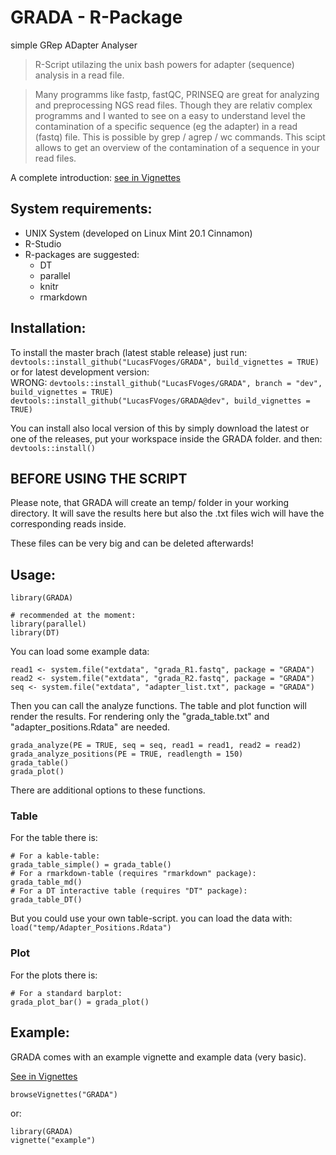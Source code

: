 # GRADA - R-Package
simple GRep ADapter Analyser

> R-Script utilazing the unix bash powers for adapter (sequence) analysis in a read file.

> Many programms like fastp, fastQC, PRINSEQ are great for analyzing and preprocessing NGS read files. Though they are relativ complex programms and I wanted to see on a easy to understand level the contamination of a specific sequence (eg the adapter) in a read (fastq) file. This is possible by grep / agrep / wc commands. This scipt allows to get an overview of the contamination of a sequence in your read files.

A complete introduction: [see in Vignettes](http://htmlpreview.github.io/?https://github.com/LucasFVoges/GRADA/blob/master/vignettes/introduction.html)

## System requirements:

- UNIX System (developed on Linux Mint 20.1 Cinnamon)
- R-Studio
- R-packages are suggested:
  - DT
  - parallel
  - knitr
  - rmarkdown
  
## Installation:
To install the master brach (latest stable release)
just run:
`devtools::install_github("LucasFVoges/GRADA", build_vignettes = TRUE)`  
or for latest development version:  
WRONG: `devtools::install_github("LucasFVoges/GRADA", branch = "dev", build_vignettes = TRUE)`  
`devtools::install_github("LucasFVoges/GRADA@dev", build_vignettes = TRUE)`

You can install also local version of this by simply download the latest or one of the releases, put your workspace inside the GRADA folder. and then:  
`devtools::install()`  

## BEFORE USING THE SCRIPT
Please note, that GRADA will create an temp/ folder in your working directory. It will save the results here but also the .txt files wich will have the corresponding reads inside.

These files can be very big and can be deleted afterwards!

## Usage:
```
library(GRADA)

# recommended at the moment:
library(parallel) 
library(DT)
```

You can load some example data:
```
read1 <- system.file("extdata", "grada_R1.fastq", package = "GRADA")
read2 <- system.file("extdata", "grada_R2.fastq", package = "GRADA")
seq <- system.file("extdata", "adapter_list.txt", package = "GRADA")
```

Then you can call the analyze functions. The table and plot function will render the results. For rendering only the "grada_table.txt" and "adapter_positions.Rdata" are needed.
```
grada_analyze(PE = TRUE, seq = seq, read1 = read1, read2 = read2)
grada_analyze_positions(PE = TRUE, readlength = 150)
grada_table()
grada_plot()
```
There are additional options to these functions.

### Table

For the table there is:
```
# For a kable-table:
grada_table_simple() = grada_table()
# For a rmarkdown-table (requires "rmarkdown" package):
grada_table_md()
# For a DT interactive table (requires "DT" package):
grada_table_DT() 
```
But you could use your own table-script. you can load the data with: `load("temp/Adapter_Positions.Rdata")`

### Plot

For the plots there is:
```
# For a standard barplot:
grada_plot_bar() = grada_plot()
```

## Example:
GRADA comes with an example vignette and example data (very basic).

[See in Vignettes](http://htmlpreview.github.io/?https://github.com/LucasFVoges/GRADA/blob/master/vignettes/example.html)

`browseVignettes("GRADA")`

or: 

```
library(GRADA)   
vignette("example")
```
